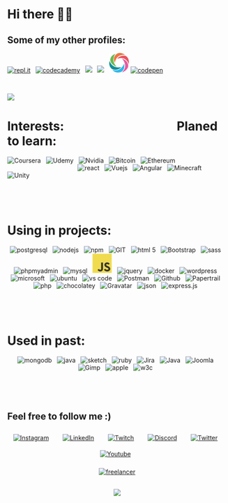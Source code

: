 #  Hi there 👋😄

## Some of my other profiles:

<a href="https://replit.com/@itsAnyTime/LovableHarshWaterfall#myApp.js"><img src="https://www.vectorlogo.zone/logos/replit/replit-icon.svg" height="45" alt="repl.it" /></a>&nbsp;&nbsp;
<a href="https://www.codecademy.com/profiles/ItsAnyTime"><img src="https://www.vectorlogo.zone/logos/codecademy/codecademy-icon.svg" height="45" alt="codecademy" /></a>&nbsp;&nbsp;
<a href="https://www.freecodecamp.org/fcc834db64d-ad4e-47e5-b84c-f0191fd050b3"><img height="45" src="https://raw.githubusercontent.com/gist/Deftwun/e3756a8b518cbb354425/raw/6584db8babd6cbc4ecb35ed36f0d184a506b979e/free-code-camp-logo.svg"></a>&nbsp;&nbsp;
<a href="https://edabit.com/user/jySqRL3ixQ8CfSS66"><img height="45" src="https://edabit-images.s3.amazonaws.com/shades.png"></a>&nbsp;&nbsp;
<a href="https://www.sololearn.com/Profile/13825455"><img height="45" src="https://github.com/itsAnyTime/itsAnyTime/blob/master/media/sololearn.svg"></a>
<a href="https://codepen.io/itsAnyTime/pens/showcase"><img src="https://www.vectorlogo.zone/logos/codepen/codepen-icon.svg" height="45" alt="codepen" /></a>&nbsp;&nbsp;
<!-- https://www.vectorlogo.zone/logos/grasshopper/grasshopper-icon.svg -->

<p>&nbsp;</p>

<!-- missing: Adobe, unreal-->

<!-- stat source: https://github.com/anuraghazra/github-readme-stats -->
<p> <img
        src="https://github-readme-stats.vercel.app/api/top-langs/?username=itsAnyTime&langs_count=10&theme=chartreuse-dark&layout=compact" />
</p>

<p align="center">

 # Interests: &nbsp;&nbsp;&nbsp;&nbsp;&nbsp;&nbsp;&nbsp;&nbsp;&nbsp;&nbsp;&nbsp;&nbsp;&nbsp;&nbsp;&nbsp;&nbsp;&nbsp;&nbsp;&nbsp;&nbsp;&nbsp;&nbsp;&nbsp;&nbsp;&nbsp;&nbsp;&nbsp;&nbsp;&nbsp;&nbsp;&nbsp;&nbsp;&nbsp;&nbsp;&nbsp;&nbsp;&nbsp; Planed to learn:

<p>
<img src="https://www.vectorlogo.zone/logos/coursera/coursera-icon.svg" alt="Coursera" height="45" />&nbsp;&nbsp;
<img src="https://www.vectorlogo.zone/logos/udemy/udemy-icon.svg" alt="Udemy" height="45" />&nbsp;&nbsp;
<img src="https://www.vectorlogo.zone/logos/nvidia/nvidia-icon.svg" alt="Nvidia" height="45" />&nbsp;&nbsp;
<img src="https://www.vectorlogo.zone/logos/bitcoin/bitcoin-icon.svg" alt="Bitcoin" height="45" />&nbsp;&nbsp;
<img src="https://www.vectorlogo.zone/logos/ethereum/ethereum-icon.svg" alt="Ethereum" height="45" />&nbsp;&nbsp;
&nbsp;&nbsp;&nbsp;&nbsp;&nbsp;&nbsp;&nbsp;&nbsp;&nbsp;&nbsp;&nbsp;&nbsp;&nbsp;&nbsp;&nbsp;&nbsp;&nbsp;&nbsp;&nbsp;&nbsp;&nbsp;&nbsp;&nbsp;&nbsp;&nbsp;&nbsp;&nbsp;&nbsp;&nbsp;&nbsp;&nbsp;&nbsp;&nbsp;&nbsp;&nbsp;&nbsp;&nbsp;&nbsp;&nbsp;&nbsp;
<img src="https://www.vectorlogo.zone/logos/reactjs/reactjs-icon.svg" alt="react" height="45" />&nbsp;&nbsp;
<img src="https://www.vectorlogo.zone/logos/vuejs/vuejs-icon.svg" alt="Vuejs" height="45" />&nbsp;&nbsp;
<img src="https://www.vectorlogo.zone/logos/angular/angular-icon.svg" alt="Angular" height="45" />&nbsp;&nbsp;
<img src="https://www.vectorlogo.zone/logos/minecraft/minecraft-icon.svg" alt="Minecraft" height="45" />&nbsp;&nbsp;
<img src="https://www.vectorlogo.zone/logos/unity3d/unity3d-icon.svg" alt="Unity" height="45" />&nbsp;&nbsp;
<!-- <img src="https://www.vectorlogo.zone/logos/python/python-icon.svg" alt="python" width="55" height="55"/> -->
<!-- <img src="https://www.vectorlogo.zone/logos/android/android-icon.svg" alt="android" width="55" height="55"/> -->
<!-- <img src="https://www.vectorlogo.zone/logos/microsoft_azure/microsoft_azure-icon.svg" alt="azure" width="55" height="55"/>  -->
</p>
</p>

<p>&nbsp;</p>
<p>&nbsp;</p>

<p align="center">

# Using in projects:

<p align="center">
<img src="https://www.vectorlogo.zone/logos/postgresql/postgresql-icon.svg" alt="postgresql" height="45" />&nbsp;&nbsp;
<img src="https://www.vectorlogo.zone/logos/nodejs/nodejs-icon.svg" alt="nodejs" height="45" />&nbsp;&nbsp;
<img src="https://www.vectorlogo.zone/logos/npmjs/npmjs-ar21.svg" alt="npm" height="45" />&nbsp;&nbsp;
<img src="https://www.vectorlogo.zone/logos/git-scm/git-scm-icon.svg" alt="GIT" height="45" />&nbsp;&nbsp;
<img src="https://www.vectorlogo.zone/logos/w3_html5/w3_html5-icon.svg" alt="html 5" height="45" />&nbsp;&nbsp;
<img src="https://www.vectorlogo.zone/logos/getbootstrap/getbootstrap-icon.svg" alt="Bootstrap" height="45" />&nbsp;&nbsp;
<img src="https://www.vectorlogo.zone/logos/sass-lang/sass-lang-icon.svg" alt="sass" height="45" />&nbsp;&nbsp;
<img src="https://www.vectorlogo.zone/logos/phpmyadmin/phpmyadmin-icon.svg" alt="phpmyadmin" height="45" />&nbsp;&nbsp;
<img src="https://www.vectorlogo.zone/logos/mysql/mysql-icon.svg" alt="mysql" height="45" />&nbsp;&nbsp;
<img src="https://github.com/itsAnyTime/itsAnyTime/blob/master/media/javascript.svg" alt="javascript" height="45" />&nbsp;&nbsp;
<img src="https://www.vectorlogo.zone/logos/jquery/jquery-vertical.svg" alt="jquery" height="45" />&nbsp;&nbsp;
<img src="https://www.vectorlogo.zone/logos/docker/docker-official.svg" alt="docker" height="45" />&nbsp;&nbsp;
<img src="https://www.vectorlogo.zone/logos/wordpress/wordpress-icon.svg" alt="wordpress" height="45" />&nbsp;&nbsp;
<img src="https://www.vectorlogo.zone/logos/microsoft/microsoft-icon.svg" alt="microsoft" height="45" />&nbsp;&nbsp;
<img src="https://www.vectorlogo.zone/logos/ubuntu/ubuntu-tile.svg" alt="ubuntu" height="45" />&nbsp;&nbsp;
<img src="https://www.vectorlogo.zone/logos/visualstudio_code/visualstudio_code-icon.svg" alt="vs code"
    height="45" />&nbsp;&nbsp;
<img src="https://www.vectorlogo.zone/logos/getpostman/getpostman-icon.svg" alt="Postman" height="45" />&nbsp;&nbsp;
<img src="https://www.vectorlogo.zone/logos/github/github-icon.svg" alt="Github" height="45" />&nbsp;&nbsp;
<img src="https://www.vectorlogo.zone/logos/papertrailapp/papertrailapp-icon.svg" alt="Papertrail" height="45" />&nbsp;&nbsp;
<img src="https://www.vectorlogo.zone/logos/php/php-horizontal.svg" alt="php" height="45" />&nbsp;&nbsp;
<img src="https://www.vectorlogo.zone/logos/chocolatey/chocolatey-icon.svg" alt="chocolatey" height="45" />&nbsp;&nbsp;
<img src="https://www.vectorlogo.zone/logos/gravatar/gravatar-icon.svg" alt="Gravatar" height="45" />&nbsp;&nbsp;
<img src="https://www.vectorlogo.zone/logos/json/json-icon.svg" alt="json" height="45" />&nbsp;&nbsp;
<img src="https://www.vectorlogo.zone/logos/expressjs/expressjs-icon.svg" alt="express.js" height="45" />&nbsp;&nbsp;

</p>
</p>

<p>&nbsp;</p>
<p>&nbsp;</p>
        
<!-- - 🔭 I’m currently working on ...
- 🌱 I’m currently learning ...
- 👯 I’m looking to collaborate on ...
- 🤔 I’m looking for help with ...
- 💬 Ask me about ...
- 📫 How to reach me: ...
- 😄 Pronouns: ...
- ⚡ Fun fact: ... -->

<p align="center">

# Used in past:<br />

<p align="center">
<img src="https://www.vectorlogo.zone/logos/mongodb/mongodb-icon.svg" alt="mongodb" height="45"/>&nbsp;&nbsp;
<img src="https://www.vectorlogo.zone/logos/java/java-icon.svg" alt="java" height="45" />&nbsp;&nbsp;
<img src="https://www.vectorlogo.zone/logos/sketchapp/sketchapp-icon.svg" alt="sketch" height="45" />&nbsp;&nbsp;
<img src="https://www.vectorlogo.zone/logos/ruby-lang/ruby-lang-icon.svg" alt="ruby" height="43" />&nbsp;&nbsp;
<img src="https://www.vectorlogo.zone/logos/atlassian_jira/atlassian_jira-icon.svg" alt="Jira" height="45" />&nbsp;&nbsp;
<img src="https://www.vectorlogo.zone/logos/java/java-vertical.svg" alt="Java" height="45" />&nbsp;&nbsp;
<img src="https://www.vectorlogo.zone/logos/joomla/joomla-icon.svg" alt="Joomla" height="45" />&nbsp;&nbsp;
<img src="https://www.vectorlogo.zone/logos/gimp/gimp-icon.svg" alt="Gimp" height="45" />&nbsp;&nbsp;
<img src="https://www.vectorlogo.zone/logos/apple/apple-tile.svg" alt="apple" height="45"/>&nbsp;&nbsp;
<img src="https://www.vectorlogo.zone/logos/w3c_xml/w3c_xml-icon.svg" alt="w3c" height="45" />&nbsp;&nbsp;

</p></p>

<p>&nbsp;</p>
<p>&nbsp;</p>

<p align="center">

## Feel free to follow me :)

</p>


<!-- social media -->
<p align="center">
    <a href="https://www.instagram.com/itsanytime/" target="_blank"><img style="padding: 10px"
            src="https://www.vectorlogo.zone/logos/instagram/instagram-icon.svg" target="_blank" alt="Instagram"
            height="30" /></a>&nbsp;&nbsp;
    <a href="https://www.linkedin.com/in/itsanytime/" target="_blank"><img style="padding: 10px"
            src="https://www.vectorlogo.zone/logos/linkedin/linkedin-tile.svg" alt="LinkedIn"
            height="30" /></a>&nbsp;&nbsp;
    <a href="https://www.twitch.tv/itsanytime" target="_blank"><img style="padding: 10px"
            src="https://www.vectorlogo.zone/logos/twitch/twitch-icon.svg" alt="Twitch"
            height="30" /></a>&nbsp;&nbsp;
    <a href="https://discord.gg/DrUcjG6gkN" target="_blank"><img style="padding: 10px"
            src="https://www.vectorlogo.zone/logos/discordapp/discordapp-tile.svg" alt="Discord"
            height="30" /></a>&nbsp;&nbsp;
    <a href="https://twitter.com/spiderany" target="_blank"><img style="padding: 10px"
            src="https://www.vectorlogo.zone/logos/twitter/twitter-official.svg" alt="Twitter"
            height="30" /></a>&nbsp;&nbsp;
    <a href="https://www.youtube.com/channel/UCKLfVwCfdKRnt5ppD2kgQ2g" target="_blank"><img style="padding: 10px"
            src="https://www.vectorlogo.zone/logos/youtube/youtube-icon.svg" alt="Youtube"
            height="30" /></a>&nbsp;&nbsp;
</p>

<p align="center">
    <a href="https://www.itsanytime.de/" target="_blank"><img src="https://www.vectorlogo.zone/logos/freelancer/freelancer-icon.svg" alt="freelancer" height="30" /></a>
</p>

<p align="center">
    <br>
    <img src="https://profile-counter.glitch.me/itsAnyTime/count.svg" />
</p>